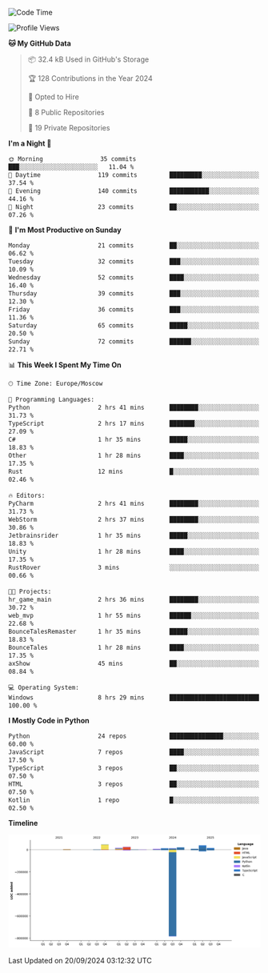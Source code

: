<!--START_SECTION:waka-->
![Code Time](http://img.shields.io/badge/Code%20Time-523%20hrs%201%20min-blue)

![Profile Views](http://img.shields.io/badge/Profile%20Views-4-blue)

**🐱 My GitHub Data** 

> 📦 32.4 kB Used in GitHub's Storage 
 > 
> 🏆 128 Contributions in the Year 2024
 > 
> 💼 Opted to Hire
 > 
> 📜 8 Public Repositories 
 > 
> 🔑 19 Private Repositories 
 > 
**I'm a Night 🦉** 

```text
🌞 Morning                35 commits          ███░░░░░░░░░░░░░░░░░░░░░░   11.04 % 
🌆 Daytime                119 commits         █████████░░░░░░░░░░░░░░░░   37.54 % 
🌃 Evening                140 commits         ███████████░░░░░░░░░░░░░░   44.16 % 
🌙 Night                  23 commits          ██░░░░░░░░░░░░░░░░░░░░░░░   07.26 % 
```
📅 **I'm Most Productive on Sunday** 

```text
Monday                   21 commits          ██░░░░░░░░░░░░░░░░░░░░░░░   06.62 % 
Tuesday                  32 commits          ███░░░░░░░░░░░░░░░░░░░░░░   10.09 % 
Wednesday                52 commits          ████░░░░░░░░░░░░░░░░░░░░░   16.40 % 
Thursday                 39 commits          ███░░░░░░░░░░░░░░░░░░░░░░   12.30 % 
Friday                   36 commits          ███░░░░░░░░░░░░░░░░░░░░░░   11.36 % 
Saturday                 65 commits          █████░░░░░░░░░░░░░░░░░░░░   20.50 % 
Sunday                   72 commits          ██████░░░░░░░░░░░░░░░░░░░   22.71 % 
```


📊 **This Week I Spent My Time On** 

```text
🕑︎ Time Zone: Europe/Moscow

💬 Programming Languages: 
Python                   2 hrs 41 mins       ████████░░░░░░░░░░░░░░░░░   31.73 % 
TypeScript               2 hrs 17 mins       ███████░░░░░░░░░░░░░░░░░░   27.09 % 
C#                       1 hr 35 mins        █████░░░░░░░░░░░░░░░░░░░░   18.83 % 
Other                    1 hr 28 mins        ████░░░░░░░░░░░░░░░░░░░░░   17.35 % 
Rust                     12 mins             █░░░░░░░░░░░░░░░░░░░░░░░░   02.46 % 

🔥 Editors: 
PyCharm                  2 hrs 41 mins       ████████░░░░░░░░░░░░░░░░░   31.73 % 
WebStorm                 2 hrs 37 mins       ████████░░░░░░░░░░░░░░░░░   30.86 % 
Jetbrainsrider           1 hr 35 mins        █████░░░░░░░░░░░░░░░░░░░░   18.83 % 
Unity                    1 hr 28 mins        ████░░░░░░░░░░░░░░░░░░░░░   17.35 % 
RustRover                3 mins              ░░░░░░░░░░░░░░░░░░░░░░░░░   00.66 % 

🐱‍💻 Projects: 
hr_game_main             2 hrs 36 mins       ████████░░░░░░░░░░░░░░░░░   30.72 % 
web_mvp                  1 hr 55 mins        ██████░░░░░░░░░░░░░░░░░░░   22.68 % 
BounceTalesRemaster      1 hr 35 mins        █████░░░░░░░░░░░░░░░░░░░░   18.83 % 
BounceTales              1 hr 28 mins        ████░░░░░░░░░░░░░░░░░░░░░   17.35 % 
axShow                   45 mins             ██░░░░░░░░░░░░░░░░░░░░░░░   08.84 % 

💻 Operating System: 
Windows                  8 hrs 29 mins       █████████████████████████   100.00 % 
```

**I Mostly Code in Python** 

```text
Python                   24 repos            ███████████████░░░░░░░░░░   60.00 % 
JavaScript               7 repos             ████░░░░░░░░░░░░░░░░░░░░░   17.50 % 
TypeScript               3 repos             ██░░░░░░░░░░░░░░░░░░░░░░░   07.50 % 
HTML                     3 repos             ██░░░░░░░░░░░░░░░░░░░░░░░   07.50 % 
Kotlin                   1 repo              █░░░░░░░░░░░░░░░░░░░░░░░░   02.50 % 
```



**Timeline**

![Lines of Code chart](https://raw.githubusercontent.com/adlemx/adlemx/main/assets/bar_graph.png)


 Last Updated on 20/09/2024 03:12:32 UTC
<!--END_SECTION:waka-->
